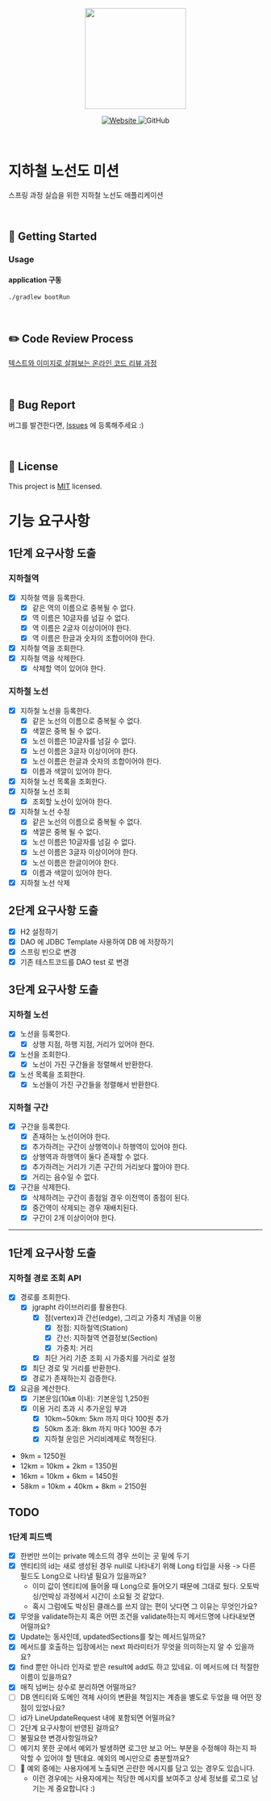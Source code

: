 <p align="center">
    <img width="200px;" src="https://raw.githubusercontent.com/woowacourse/atdd-subway-admin-frontend/master/images/main_logo.png"/>
</p>
<p align="center">
  <a href="https://techcourse.woowahan.com/c/Dr6fhku7" alt="woowacuorse subway">
    <img alt="Website" src="https://img.shields.io/website?url=https%3A%2F%2Fedu.nextstep.camp%2Fc%2FR89PYi5H">
  </a>
  <img alt="GitHub" src="https://img.shields.io/github/license/woowacourse/atdd-subway-subwayGraph">
</p>

<br>

# 지하철 노선도 미션

스프링 과정 실습을 위한 지하철 노선도 애플리케이션

<br>

## 🚀 Getting Started

### Usage

#### application 구동

```
./gradlew bootRun
```

<br>

## ✏️ Code Review Process

[텍스트와 이미지로 살펴보는 온라인 코드 리뷰 과정](https://github.com/next-step/nextstep-docs/tree/master/codereview)

<br>

## 🐞 Bug Report

버그를 발견한다면, [Issues](https://github.com/woowacourse/atdd-subway-subwayGraph/issues) 에 등록해주세요 :)

<br>

## 📝 License

This project is [MIT](https://github.com/woowacourse/atdd-subway-subwayGraph/blob/master/LICENSE) licensed.

# 기능 요구사항

## 1단계 요구사항 도출

### 지하철역

- [x] 지하철 역을 등록한다.
    - [x] 같은 역의 이름으로 중복될 수 없다.
    - [x] 역 이름은 10글자를 넘길 수 없다.
    - [x] 역 이름은 2글자 이상이어야 한다.
    - [x] 역 이름은 한글과 숫자의 조합이어야 한다.
- [x] 지하철 역을 조회한다.
- [x] 지하철 역을 삭제한다.
    - [x] 삭제할 역이 있어야 한다.

### 지하철 노선

- [x] 지하철 노선을 등록한다.
    - [x] 같은 노선의 이름으로 중복될 수 없다.
    - [x] 색깔은 중복 될 수 없다.
    - [x] 노선 이름은 10글자를 넘길 수 없다.
    - [x] 노선 이름은 3글자 이상이어야 한다.
    - [x] 노선 이름은 한글과 숫자의 조합이어야 한다.
    - [x] 이름과 색깔이 있어야 한다.
- [x] 지하철 노선 목록을 조회한다.
- [x] 지하철 노선 조회
    - [x] 조회할 노선이 있어야 한다.
- [x] 지하철 노선 수정
    - [x] 같은 노선의 이름으로 중복될 수 없다.
    - [x] 색깔은 중복 될 수 없다.
    - [x] 노선 이름은 10글자를 넘길 수 없다.
    - [x] 노선 이름은 3글자 이상이어야 한다.
    - [x] 노선 이름은 한글이어야 한다.
    - [x] 이름과 색깔이 있어야 한다.
- [x] 지하철 노선 삭제

## 2단계 요구사항 도출

- [x] H2 설정하기
- [x] DAO 에 JDBC Template 사용하여 DB 에 저장하기
- [x] 스프링 빈으로 변경
- [x] 기존 테스트코드를 DAO test 로 변경

## 3단계 요구사항 도출

### 지하철 노선

- [x] 노선을 등록한다.
    - [x] 상행 지점, 하행 지점, 거리가 있어야 한다.
- [x] 노선을 조회한다.
    - [x] 노선이 가진 구간들을 정렬해서 반환한다.
- [x] 노선 목록을 조회한다.
    - [x] 노선들이 가진 구간들을 정렬해서 반환한다.

### 지하철 구간

- [x] 구간을 등록한다.
    - [x] 존재하는 노선이어야 한다.
    - [x] 추가하려는 구간이 상행역이나 하행역이 있어야 한다.
    - [x] 상행역과 하행역이 둘다 존재할 수 없다.
    - [x] 추가하려는 거리가 기존 구간의 거리보다 짧아야 한다.
    - [x] 거리는 음수일 수 없다.
- [x] 구간을 삭제한다.
    - [x] 삭제하려는 구간이 종점일 경우 이전역이 종점이 된다.
    - [x] 중간역이 삭제되는 경우 재배치된다.
    - [x] 구간이 2개 이상이어야 한다.

---

## 1단계 요구사항 도출

### 지하철 경로 조회 API

- [x] 경로를 조회한다.
    - [x] jgrapht 라이브러리를 활용한다.
        - [x] 점(vertex)과 간선(edge), 그리고 가중치 개념을 이용
            - [x] 정점: 지하철역(Station)
            - [x] 간선: 지하철역 연결정보(Section)
            - [x] 가중치: 거리
        - [x] 최단 거리 기준 조회 시 가중치를 거리로 설정
    - [x] 최단 경로 및 거리를 반환한다.
    - [x] 경로가 존재하는지 검증한다.

- [x] 요금을 계산한다.
    - [x] 기본운임(10㎞ 이내): 기본운임 1,250원
    - [x] 이용 거리 초과 시 추가운임 부과
        - [x] 10km~50km: 5km 까지 마다 100원 추가
        - [x] 50km 초과: 8km 까지 마다 100원 추가
        - [x] 지하철 운임은 거리비례제로 책정된다.

- 9km = 1250원
- 12km = 10km + 2km = 1350원
- 16km = 10km + 6km = 1450원
- 58km = 10km + 40km + 8km = 2150원

## TODO

### 1단계 피드백

- [x] 한번만 쓰이는 private 메소드의 경우 쓰이는 곳 밑에 두기
- [x] 엔티티의 id는 새로 생성된 경우 null로 나타내기 위해 Long 타입을 사용 -> 다른 필드도 Long으로 나타낼 필요가 있을까요?
    - 이미 값이 엔티티에 들어올 때 Long으로 들어오기 때문에 그대로 뒀다. 오토박싱/언박싱 과정에서 시간이 소요될 것 같았다.
    - 혹시 그럼에도 박싱된 클래스를 쓰지 않는 편이 낫다면 그 이유는 무엇인가요?
- [x] 무엇을 validate하는지 혹은 어떤 조건을 validate하는지 메서드명에 나타내보면 어떨까요?
- [x] Update는 동사인데, updatedSections를 찾는 메서드일까요?
- [x] 메서드를 호출하는 입장에서는 next 파라미터가 무엇을 의미하는지 알 수 있을까요?
- [x] find 뿐만 아니라 인자로 받은 result에 add도 하고 있네요. 이 메서드에 더 적절한 이름이 있을까요?
- [x] 매직 넘버는 상수로 분리하면 어떨까요?
- [ ] DB 엔티티와 도메인 객체 사이의 변환을 책임지는 계층을 별도로 두었을 때 어떤 장점이 있었나요?
- [ ] id가 LineUpdateRequest 내에 포함되면 어떨까요?
- [ ] 2단계 요구사항이 반영된 걸까요?
- [ ] 불필요한 변경사항일까요?
- [ ] 예기치 못한 곳에서 예외가 발생하면 로그만 보고 어느 부분을 수정해야 하는지 파악할 수 있어야 할 텐데요. 예외의 메시만으로 충분할까요?
- [ ] 💯 예외 중에는 사용자에게 노출되면 곤란한 메시지를 담고 있는 경우도 있습니다.
    - 이런 경우에는 사용자에게는 적당한 메시지를 보여주고 상세 정보를 로그로 남기는 게 중요합니다 :)
